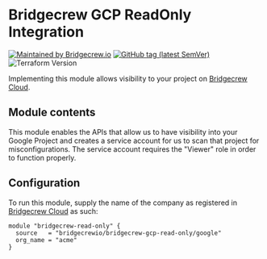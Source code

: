# Bridgecrew GCP ReadOnly Integration
[![Maintained by Bridgecrew.io](https://img.shields.io/badge/maintained%20by-bridgecrew.io-blueviolet)](https://bridgecrew.io)
[![GitHub tag (latest SemVer)](https://img.shields.io/github/tag/bridgecrewio/terraform-google-read-only.svg?label=latest)](https://github.com/bridgecrewio/terraform-google-bridgecrew-read-only/releases/latest)
![Terraform Version](https://img.shields.io/badge/tf-%3E%3D0.12.0-blue.svg)

Implementing this module allows visibility to your project on [Bridgecrew Cloud](https://www.bridgecrew.cloud).

## Module contents
This module enables the APIs that allow us to have visibility into your Google Project
and creates a service account for us to scan that project for misconfigurations.
The service account requires the "Viewer" role in order to function properly.

## Configuration
To run this module, supply the name of the company as registered in [Bridgecrew Cloud](https://www.bridgecrew.cloud) as such:
```hcl-terraform
module "bridgecrew-read-only" {
  source   = "bridgecrewio/bridgecrew-gcp-read-only/google"
  org_name = "acme"
}
```